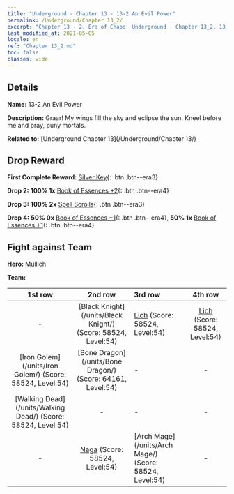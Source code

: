 ```yaml
---
title: "Underground - Chapter 13 - 13-2 An Evil Power"
permalink: /Underground/Chapter 13_2/
excerpt: "Chapter 13 - 2. Era of Chaos  Underground - Chapter 13_2. 13-2 An Evil Power"
last_modified_at: 2021-05-05
locale: en
ref: "Chapter 13_2.md"
toc: false
classes: wide
---
```


## Details

 **Name:** 13-2 An Evil Power

 **Description:** Graar! My wings fill the sky and eclipse the sun. Kneel before me and pray, puny mortals.

 **Related to:** [Underground Chapter 13](/Underground/Chapter 13/)

## Drop Reward

 **First Complete Reward:** [Silver Key](/Items/con_693/){: .btn .btn--era3}

 **Drop 2:** **100% 1x** [Book of Essences +2](/Items/mat_53/){: .btn .btn--era4}

 **Drop 3:** **100% 2x** [Spell Scrolls](/Items/con_694/){: .btn .btn--era3}

 **Drop 4:** **50% 0x** [Book of Essences +1](/Items/mat_46/){: .btn .btn--era4}, **50% 1x** [Book of Essences +1](/Items/mat_46/){: .btn .btn--era4}


## Fight against Team
 **Hero:** [Mullich](/heroes/Mullich/)

 **Team:**


  | 1st row | 2nd row | 3rd row | 4th row |
  |:----:|:----:|:----|:----:|
  | - | [Black Knight](/units/Black Knight/) (Score: 58524, Level:54)  | [Lich](/units/Lich/) (Score: 58524, Level:54)  | [Lich](/units/Lich/) (Score: 58524, Level:54)  |
  | [Iron Golem](/units/Iron Golem/) (Score: 58524, Level:54)  | [Bone Dragon](/units/Bone Dragon/) (Score: 64161, Level:54)  | - | - |
  | [Walking Dead](/units/Walking Dead/) (Score: 58524, Level:54)  | - | - | - |
  | - | [Naga](/units/Naga/) (Score: 58524, Level:54)  | [Arch Mage](/units/Arch Mage/) (Score: 58524, Level:54)  | - |


